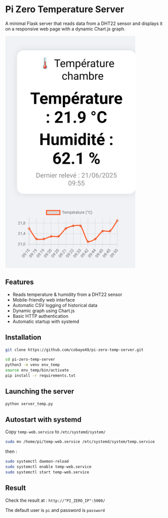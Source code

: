 # Pi Zero Temperature Server

A minimal Flask server that reads data from a DHT22 sensor and displays it on a responsive web page with a dynamic Chart.js graph.

![Screenshot](Screenshot.png)


## Features

- Reads temperature & humidity from a DHT22 sensor
- Mobile-friendly web interface
- Automatic CSV logging of historical data
- Dynamic graph using Chart.js
- Basic HTTP authentication
- Automatic startup with systemd

## Installation

```bash
git clone https://github.com/cobaye49/pi-zero-temp-server.git
```

```bash
cd pi-zero-temp-server
python3 -m venv env_temp
source env_temp/bin/activate
pip install -r requirements.txt
```

## Launching the server

```bash
python server_temp.py
```

## Autostart with systemd

Copy `temp-web.service` to `/etc/systemd/system/` 

```bash
sudo mv /home/pi/temp-web.service /etc/systemd/system/temp.service
```

then :

```bash
sudo systemctl daemon-reload
sudo systemctl enable temp-web.service
sudo systemctl start temp-web.service
```

## Result

Check the result at : `http://"PI_ZERO_IP":5000/` 

The default user is `pi`  and password is `password` 

